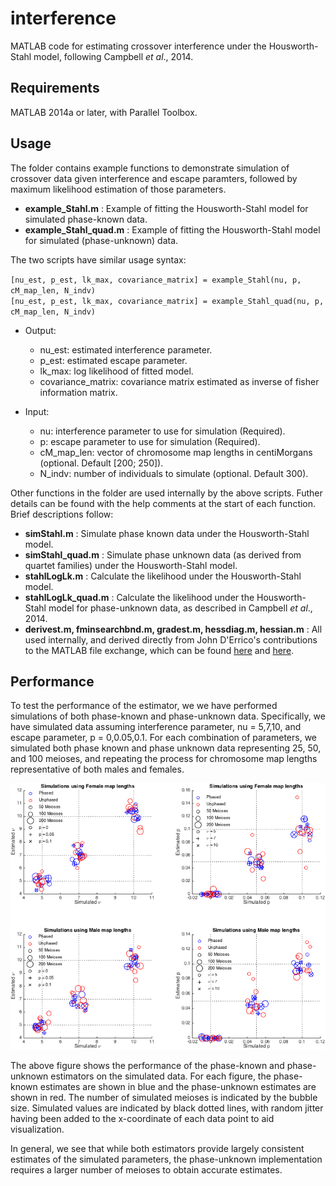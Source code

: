 interference
============

MATLAB code for estimating crossover interference under the Housworth-Stahl model, following Campbell *et al*., 2014.

Requirements
------------

MATLAB 2014a or later, with Parallel Toolbox.

Usage
-----

The folder contains example functions to demonstrate simulation of crossover data given interference and escape paramters, followed by maximum likelihood estimation of those parameters.

+ **example_Stahl.m**      : Example of fitting the Housworth-Stahl model for simulated phase-known data.
+ **example_Stahl_quad.m** : Example of fitting the Housworth-Stahl model for simulated (phase-unknown) data.

The two scripts have similar usage syntax:

`[nu_est, p_est, lk_max, covariance_matrix] = example_Stahl(nu, p, cM_map_len, N_indv)`  
`[nu_est, p_est, lk_max, covariance_matrix] = example_Stahl_quad(nu, p, cM_map_len, N_indv)`

+ Output:
  - nu_est: estimated interference parameter.  
  - p_est: estimated escape parameter.  
  - lk_max: log likelihood of fitted model.  
  - covariance_matrix: covariance matrix estimated as inverse of fisher information matrix.  
  
+ Input:
  - nu: interference parameter to use for simulation (Required).  
  - p: escape parameter to use for simulation (Required).  
  - cM_map_len:	vector of chromosome map lengths in centiMorgans (optional. Default [200; 250]).  
  - N_indv: number of individuals to simulate (optional. Default 300).  
 
Other functions in the folder are used internally by the above scripts. Futher details can be found with the help comments at the start of each function. Brief descriptions follow:  

+ **simStahl.m**  : Simulate phase known data under the Housworth-Stahl model.
+ **simStahl_quad.m**  : Simulate phase unknown data (as derived from quartet families) under the Housworth-Stahl model.
+ **stahlLogLk.m** : Calculate the likelihood under the Housworth-Stahl model.
+ **stahlLogLk_quad.m** : Calculate the likelihood under the Housworth-Stahl model for phase-unknown data, as described in Campbell *et al*., 2014.
+ **derivest.m, fminsearchbnd.m, gradest.m, hessdiag.m, hessian.m** : All used internally, and derived directly from John D'Errico's contributions to the MATLAB file exchange, which can be found [here](http://www.mathworks.com/matlabcentral/fileexchange/8277-fminsearchbnd--fminsearchcon) and [here](http://www.mathworks.com/matlabcentral/fileexchange/13490-adaptive-robust-numerical-differentiation).

Performance
-----------

To test the performance of the estimator, we we have performed simulations of both phase-known and phase-unknown data. Specifically, we have simulated data assuming  interference parameter, nu = 5,7,10, and escape parameter, p = 0,0.05,0.1. For each combination of parameters, we simulated both phase known and phase unknown data representing 25, 50, and 100 meioses, and repeating the process for chromosome map lengths representative of both males and females. 

![alt text](simulations.png "Simulation results")

The above figure shows the performance of the phase-known and phase-unknown estimators on  the simulated data. For each figure, the phase-known estimates are shown in blue and the phase-unknown estimates are shown in red. The number of simulated meioses is indicated by the bubble size. Simulated values are indicated by black dotted lines, with random jitter having been added to the x-coordinate of each data point to aid visualization. 

In general, we see that while both estimators provide largely consistent estimates of the simulated parameters, the phase-unknown implementation requires a larger number of meioses to obtain accurate estimates. 
